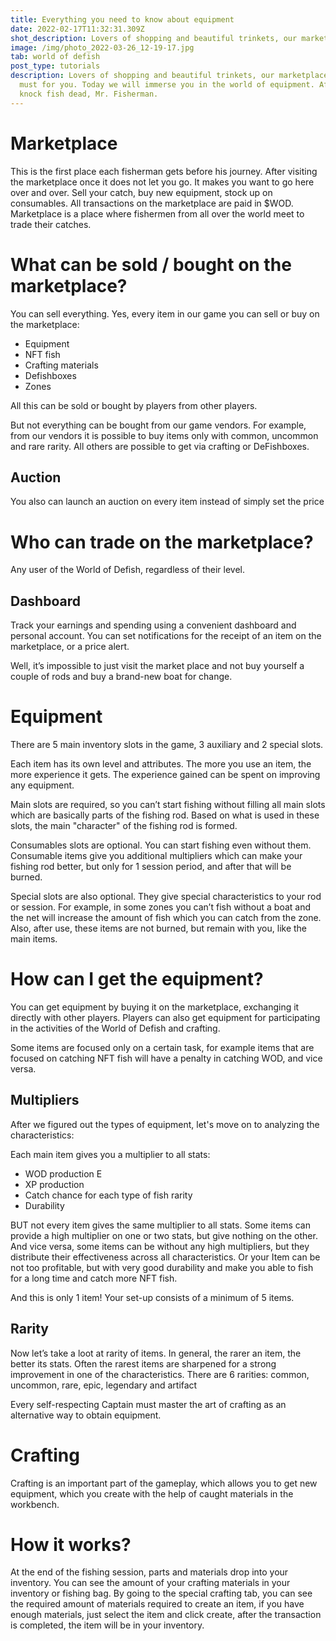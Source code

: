 ```yaml
---
title: Everything you need to know about equipment
date: 2022-02-17T11:32:31.309Z
shot_description: Lovers of shopping and beautiful trinkets, our marketplace is a must for you.
image: /img/photo_2022-03-26_12-19-17.jpg
tab: world of defish
post_type: tutorials
description: Lovers of shopping and beautiful trinkets, our marketplace is a
  must for you. Today we will immerse you in the world of equipment. After all,
  knock fish dead, Mr. Fisherman.
---
```

<!--StartFragment-->

# Marketplace

This is the first place each fisherman gets before his journey. After visiting the marketplace once it does not let you go. It makes you want to go here over and over. Sell your catch, buy new equipment, stock up on consumables. All transactions on the marketplace are paid in $WOD. Marketplace is a place where fishermen from all over the world meet to trade their catches.

# What can be sold / bought on the marketplace?

You can sell everything. Yes, every item in our game you can sell or buy on the marketplace:

* Equipment
* NFT fish
* Crafting materials
* Defishboxes
* Zones



All this can be sold or bought by players from other players.

But not everything can be bought from our game vendors. For example, from our vendors it is possible to buy items only with common, uncommon and rare rarity. All others are possible to get via crafting or DeFishboxes.

## Auction

You also can launch an auction on every item instead of simply set the price

# Who can trade on the marketplace?

Any user of the World of Defish, regardless of their level.

## Dashboard

Track your earnings and spending using a convenient dashboard and personal account. You can set notifications for the receipt of an item on the marketplace, or a price alert.

Well, it’s impossible to just visit the market place and not buy yourself a couple of rods and buy a brand-new boat for change.

# Equipment

There are 5 main inventory slots in the game, 3 auxiliary and 2 special slots.

Each item has its own level and attributes. The more you use an item, the more experience it gets. The experience gained can be spent on improving any equipment.

Main slots are required, so you can’t start fishing without filling all main slots which are basically parts of the fishing rod. Based on what is used in these slots, the main "character" of the fishing rod is formed.

Consumables slots are optional. You can start fishing even without them. Consumable items give you additional multipliers which can make your fishing rod better, but only for 1 session period, and after that will be burned.

Special slots are also optional. They give special characteristics to your rod or session. For example, in some zones you can’t fish without a boat and the net will increase the amount of fish which you can catch from the zone. Also, after use, these items are not burned, but remain with you, like the main items.

# How can I get the equipment?

You can get equipment by buying it on the marketplace, exchanging it directly with other players. Players can also get equipment for participating in the activities of the World of Defish and crafting.

Some items are focused only on a certain task, for example items that are focused on catching NFT fish will have a penalty in catching WOD, and vice versa.

## Multipliers

After we figured out the types of equipment, let's move on to analyzing the characteristics:

Each main item gives you a multiplier to all stats:

* WOD production E
* XP production
* Catch chance for each type of fish rarity
* Durability



BUT not every item gives the same multiplier to all stats. Some items can provide a high multiplier on one or two stats, but give nothing on the other. And vice versa, some items can be without any high multipliers, but they distribute their effectiveness across all characteristics. Or your Item can be not too profitable, but with very good durability and make you able to fish for a long time and catch more NFT fish.

And this is only 1 item! Your set-up consists of a minimum of 5 items.

## Rarity

Now let’s take a loot at rarity of items. In general, the rarer an item, the better its stats. Often the rarest items are sharpened for a strong improvement in one of the characteristics. There are 6 rarities: common, uncommon, rare, epic, legendary and artifact

Every self-respecting Captain must master the art of crafting as an alternative way to obtain equipment. 

# Crafting

Crafting is an important part of the gameplay, which allows you to get new equipment, which you create with the help of caught materials in the workbench. 

# How it works?

At the end of the fishing session, parts and materials drop into your inventory. You can see the amount of your crafting materials in your inventory or fishing bag. By going to the special crafting tab, you can see the required amount of materials required to create an item, if you have enough materials, just select the item and click create, after the transaction is completed, the item will be in your inventory.

<!--EndFragment-->